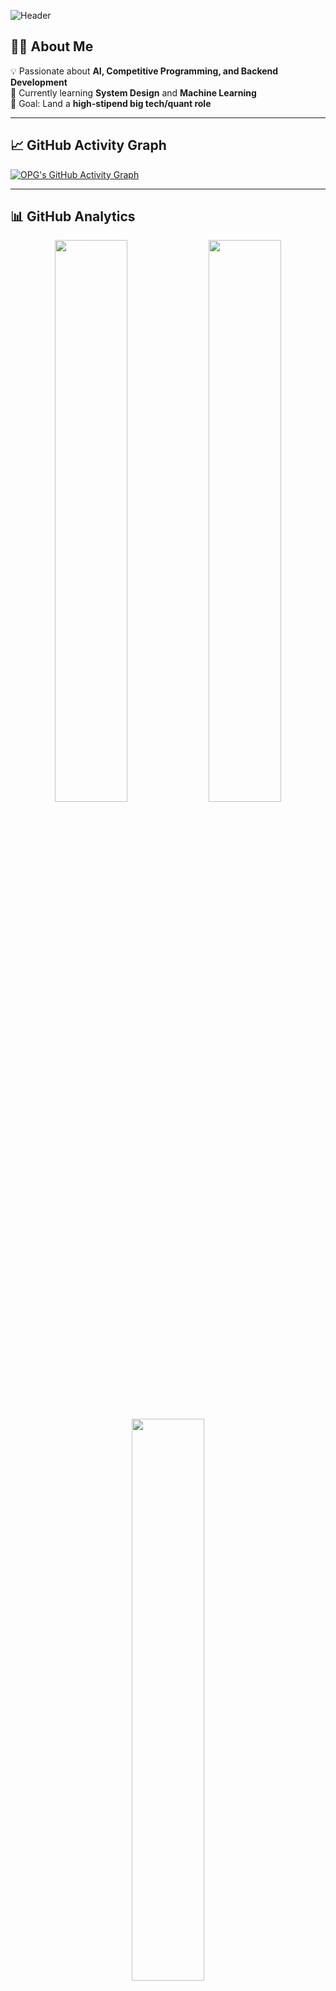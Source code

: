 <!-- Profile Banner -->
![Header](https://capsule-render.vercel.app/api?type=waving&color=gradient&height=180&section=header&text=Hi%20I'm%20OPG%20🚀&fontSize=40&fontAlignY=35&animation=twinkling&fontColor=fff)

## 👨‍💻 About Me  
💡 Passionate about **AI, Competitive Programming, and Backend Development**  
🌱 Currently learning **System Design** and **Machine Learning**  
🎯 Goal: Land a **high-stipend big tech/quant role**  

---

## 📈 GitHub Activity Graph  
[![OPG's GitHub Activity Graph](https://github-readme-activity-graph.vercel.app/graph?username=OPG04&theme=github-compact)](https://github.com/ashutosh00710/github-readme-activity-graph)

---

## 📊 GitHub Analytics  
<p align="center">
  <img width="48%" src="https://github-readme-stats.vercel.app/api?username=OPG04&show_icons=true&theme=radical" />
  <img width="48%" src="https://github-readme-streak-stats.herokuapp.com/?user=OPG04&theme=radical" />
</p>
<p align="center">
  <img width="48%" src="https://github-readme-stats.vercel.app/api/top-langs/?username=OPG04&layout=compact&theme=radical" />
</p>

---

## 🏆 Competitive Programming  

[![LeetCode Stats](https://leetcard.jacoblin.cool/OPG%5F04?theme=dark&ext=contest)](https://leetcode.com/OPG_04/)
[![Codeforces Stats](https://codeforces-readme-stats.vercel.app/api/card?username=OPG04)](https://codeforces.com/profile/OPG04)
[![CodeChef Stats](./codechef-card.svg)](https://www.codechef.com/users/haikyuu04)



---

## ⏳ Weekly Coding Time  
<!--START_SECTION:waka-->
<!--END_SECTION:waka-->

---

## 🌐 Connect with Me  
[![LinkedIn](https://img.shields.io/badge/LinkedIn-0A66C2?style=for-the-badge&logo=linkedin&logoColor=white)](https://linkedin.com/in/YOUR_LINK)
[![LeetCode](https://img.shields.io/badge/LeetCode-FFA116?style=for-the-badge&logo=leetcode&logoColor=white)](https://leetcode.com/OPG_04/)

---

<!-- Footer -->
![Footer](https://capsule-render.vercel.app/api?type=waving&color=gradient&height=120&section=footer)
